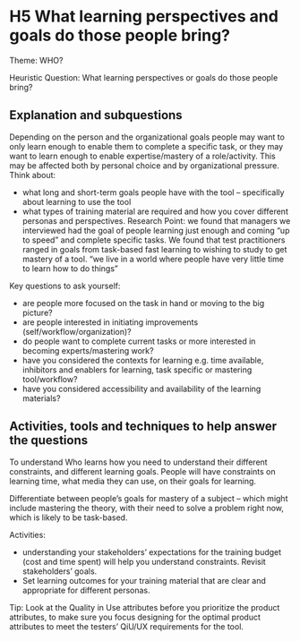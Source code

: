 # H5 What learning perspectives and goals do those people bring?
Theme: WHO?

Heuristic Question: What learning perspectives or goals do those people bring?

## Explanation and subquestions
Depending on the person and the organizational goals people may want to only learn enough to enable them to complete a specific task, or they may want to learn enough to enable expertise/mastery of a role/activity. This may be affected both by personal choice and by organizational pressure.
Think about: 
- what long and short-term goals people have with the tool – specifically about learning to use the tool
- what types of training material are required and how you cover different personas and perspectives.
Research Point: we found that managers we interviewed had the goal of people learning just enough and coming “up to speed” and complete specific tasks. We found that test practitioners ranged in goals from task-based fast learning to wishing to study to get mastery of a tool. “we live in a world where people have very little time to learn how to do things”

Key questions to ask yourself:
- are people more focused on the task in hand or moving to the big picture?
- are people interested in initiating improvements (self/workflow/organization)?
- do people want to complete current tasks or more interested in becoming experts/mastering work?
- have you considered the contexts for learning e.g. time available, inhibitors and enablers for learning, task specific or mastering tool/workflow?
- have you considered accessibility and availability of the learning materials?

## Activities, tools and techniques to help answer the questions

To understand Who learns how you need to understand their different constraints, and different learning goals. People will have constraints on learning time, what media they can use, on their goals for learning.

Differentiate between people’s goals for mastery of a subject – which might include mastering the theory, with their need to solve a problem right now, which is likely to be task-based.

Activities: 
- understanding your stakeholders’ expectations for the training budget (cost and time spent) will help you understand constraints. Revisit stakeholders’ goals.
- Set learning outcomes for your training material that are clear and appropriate for different personas.

Tip: Look at the Quality in Use attributes before you prioritize the product attributes, to make sure you focus designing for the optimal product attributes to meet the testers’ QiU/UX requirements for the tool.
